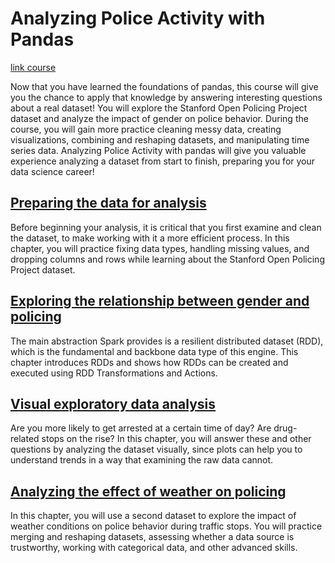 # Analyzing Police Activity with Pandas

[link course](https://app.datacamp.com/learn/courses/analyzing-police-activity-with-pandas)

Now that you have learned the foundations of pandas, this course will give you the chance to apply that knowledge by answering interesting questions about a real dataset! You will explore the Stanford Open Policing Project dataset and analyze the impact of gender on police behavior. During the course, you will gain more practice cleaning messy data, creating visualizations, combining and reshaping datasets, and manipulating time series data. Analyzing Police Activity with pandas will give you valuable experience analyzing a dataset from start to finish, preparing you for your data science career!  


## [Preparing the data for analysis](./01_Preparing_the_data_for_analysis/)

Before beginning your analysis, it is critical that you first examine and clean the dataset, to make working with it a more efficient process. In this chapter, you will practice fixing data types, handling missing values, and dropping columns and rows while learning about the Stanford Open Policing Project dataset.  

## [Exploring the relationship between gender and policing](./02_exploring_the_relationship_between_gender_and_policing/)

The main abstraction Spark provides is a resilient distributed dataset (RDD), which is the fundamental and backbone data type of this engine. This chapter introduces RDDs and shows how RDDs can be created and executed using RDD Transformations and Actions. 

## [Visual exploratory data analysis](./03_visual_exploratory_data_analysis/)

Are you more likely to get arrested at a certain time of day? Are drug-related stops on the rise? In this chapter, you will answer these and other questions by analyzing the dataset visually, since plots can help you to understand trends in a way that examining the raw data cannot.  

## [Analyzing the effect of weather on policing](./04_analyzing_the_effect_of_weather_on_policing/)

In this chapter, you will use a second dataset to explore the impact of weather conditions on police behavior during traffic stops. You will practice merging and reshaping datasets, assessing whether a data source is trustworthy, working with categorical data, and other advanced skills.